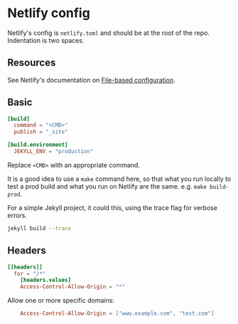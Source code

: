 # Netlify config

Netlify's config is `netlify.toml` and should be at the root of the repo. Indentation is two spaces.

## Resources

See Netlify's documentation on [File-based configuration](https://docs.netlify.com/configure-builds/file-based-configuration/).

## Basic

```toml
[build]
  command = "<CMD>"
  publish = "_site"

[build.environment]
  JEKYLL_ENV = "production"
```

Replace `<CMD>` with an appropriate command. 

It is a good idea to use a `make` command here, so that what you run locally to test a prod build and what you run on Netlify are the same. e.g. `make build-prod`.

For a simple Jekyll project, it could this, using the trace flag for verbose errors.

```sh
jekyll build --trace
```

## Headers

```toml
[[headers]]
  for = "/*"
    [headers.values]
    Access-Control-Allow-Origin = "*"
```

Allow one or more specific domains:

```toml
    Access-Control-Allow-Origin = ["www.example.com", "test.com"]
```

